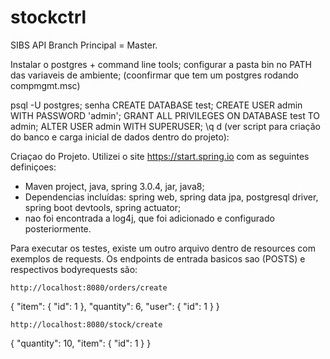 # stockctrl
SIBS API
Branch Principal = Master.

Instalar o postgres + command line tools;
configurar a pasta bin no PATH das variaveis de ambiente;
(coonfirmar que tem um postgres rodando compmgmt.msc)

psql -U postgres;
senha
CREATE DATABASE test;
CREATE USER admin WITH PASSWORD 'admin';
GRANT ALL PRIVILEGES ON DATABASE test TO admin;
ALTER USER admin WITH SUPERUSER;
\q
d
(ver script para criação do banco e carga inicial de dados dentro do projeto):

Criaçao do Projeto.
Utilizei o site https://start.spring.io com as seguintes definiçoes:
- Maven project, java, spring 3.0.4, jar, java8;
- Dependencias incluídas: spring web, spring data jpa, postgresql driver, spring boot devtools, spring actuator;
- nao foi encontrada a log4j, que foi adicionado e configurado posteriormente.


Para executar os testes, existe um outro arquivo dentro de resources com exemplos de requests.
Os endpoints de entrada basicos sao (POSTS) e respectivos bodyrequests são: 

	http://localhost:8080/orders/create

{
  "item": {
    "id": 1
  },
  "quantity": 6,
  "user": {
    "id": 1
  }
}
	
	http://localhost:8080/stock/create
{
  "quantity": 10,
  "item": {
    "id": 1
  }
}
